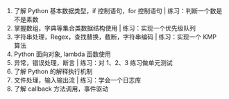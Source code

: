 1. 了解 Python 基本数据类型，if 控制语句，for 控制语句 | 练习：判断一个数是不是素数
2. 掌握数组，字典等集合类数据结构使用 | 练习：实现一个优先级队列
3. 字符串处理，Regex，查找替换，截断，字符串编码 | 练习：实现一个 KMP 算法
4. Python 面向对象, lambda 函数使用
5. 异常，错误处理，断言 | 练习：对 1、2、3 练习做单元测试
6. 了解 Python 的解释执行机制
7. 文件处理，输入输出流 | 练习：学会一个日志库
8. 了解 callback 方法调用，事件驱动
